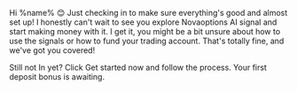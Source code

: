 Hi %name% 😊
Just checking in to make sure everything\'s good and almost set up\!
I honestly can\'t wait to see you explore Novaoptions AI signal and start making money with it\. I
get it\, you might be a bit unsure about how to use the signals or how to fund your trading
account\. That\'s totally fine\, and we've got you covered\!

Still not In yet\? Click Get started now and follow the process\. Your first deposit bonus is
awaiting\.